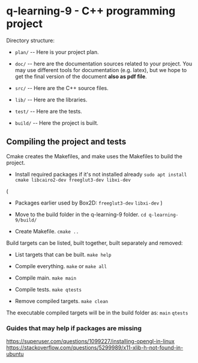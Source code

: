# q-learning-9 - C++ programming project #

Directory structure:

  * `plan/` -- Here is your project plan.

  * `doc/` -- here are the documentation sources related to your project.
    You may use different tools for documentation (e.g. latex),
    but we hope to get the final version of the document
    **also as pdf file**.

  * `src/` -- Here are the C++ source files.

  * `lib/` -- Here are the libraries.

  * `test/` -- Here are the tests.

  * `build/` -- Here the project is built.


## Compiling the project and tests ##
Cmake creates the Makefiles, and make uses the Makefiles to build the project.

* Install required packages if it's not installed already
`sudo apt install cmake libcairo2-dev freeglut3-dev libxi-dev`

(
* Packages earlier used by Box2D:
`freeglut3-dev`
`libxi-dev`
)

* Move to the build folder in the q-learning-9 folder.
`cd q-learning-9/build/`

* Create Makefile.
`cmake ..`

Build targets can be listed, built together, built separately and removed:

* List targets that can be built.
`make help`

* Compile everything.
`make` or `make all`

* Compile main.
`make main`

* Compile tests.
`make qtests`

* Remove compiled targets.
`make clean`

The executable compiled targets will be in the build folder as:
`main`
`qtests`


### Guides that may help if packages are missing ###
https://superuser.com/questions/1099227/installing-opengl-in-linux
https://stackoverflow.com/questions/5299989/x11-xlib-h-not-found-in-ubuntu
